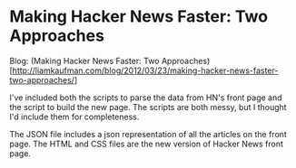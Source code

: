 # Making Hacker News Faster: Two Approaches

Blog: (Making Hacker News Faster: Two Approaches)[http://liamkaufman.com/blog/2012/03/23/making-hacker-news-faster-two-approaches/]

I've included both the scripts to parse the data from HN's front page and the script to build the new page. The scripts are both messy, but I thought I'd include them for completeness. 

The JSON file includes a json representation of all the articles on the front page. The HTML and CSS files are the new version of Hacker News front page.